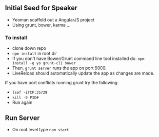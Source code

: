 ## Initial Seed for Speaker
* Yeoman scaffold out a AngularJS project
* Using grunt, bower, karma ...

### To install
* clone down repo 
* ```npm install``` in root dir
* If you don't have Bower/Grunt command line tool installed do: ```npm install -g yo grunt-cli bower```
* Then, ```grunt server``` runs the app on port 9000.
* LiveReload should automatically update the app as changes are made.

If you have port conflicts running grunt try the following: 
* ```lsof -iTCP:35729```
* ```kill -9 PID#```
* Run again

## Run Server
* On root level type ```npm start```

